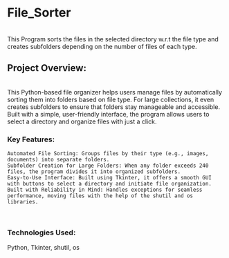 # File_Sorter
<br>
This Program sorts the files in the selected directory w.r.t the file type and creates subfolders depending on the number of files of each type. 
<br>
<h2>Project Overview:</h2>
<br>
This Python-based file organizer helps users manage files by automatically sorting them into folders based on file type. For large collections, it even creates subfolders to ensure that folders stay manageable and accessible. Built with a simple, user-friendly interface, the program allows users to select a directory and organize files with just a click.
<br>
<h3>Key Features:</h3>

    Automated File Sorting: Groups files by their type (e.g., images, documents) into separate folders.
    Subfolder Creation for Large Folders: When any folder exceeds 240 files, the program divides it into organized subfolders.
    Easy-to-Use Interface: Built using Tkinter, it offers a smooth GUI with buttons to select a directory and initiate file organization.
    Built with Reliability in Mind: Handles exceptions for seamless performance, moving files with the help of the shutil and os libraries.
<br>
<h3>Technologies Used:</h3>
Python, Tkinter, shutil, os

